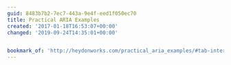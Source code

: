 ```yaml
---
guid: 8483b7b2-7ec7-443a-9e4f-eed1f050ec70
title: Practical ARIA Examples
created: '2017-01-18T16:53:07+00:00'
changed: '2019-09-24T14:35:01+00:00'


bookmark_of: 'http://heydonworks.com/practical_aria_examples/#tab-interface'
---
```




